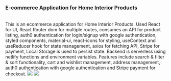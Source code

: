 <h3>E-commerce Application for Home Interior Products</h3> <br/>
This is an ecommerce application for Home Interior Products. Used React for UI, React Router dom for multiple routes, consumes an API for product listing, auth0 authentication for login/signup with google authentication, styled components, material-ui, react-icons for styling, useContext and useReducer hook for state management, axios for fetching API, Stripe for payment, Local Storage is used to persist state. Backend is serverless using netlify functions and environment variables. 
Features include search & filter & sort functionality, cart and wishlist management, address management, auth0 authentication with google authentication and Stripe payment for checkout.

<img src="https://pbs.twimg.com/media/E_Tm-sIVUAMoIdt?format=jpg&name=large" />
<img src="https://pbs.twimg.com/media/E_TnHPWUYAYxuVl?format=jpg&name=large" />
